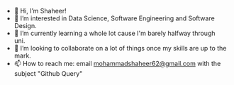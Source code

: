 - 👋 Hi, I’m Shaheer!
- 👀 I’m interested in Data Science, Software Engineering and Software Design.
- 🌱 I’m currently learning a whole lot cause I'm barely halfway through uni.
- 💞️ I’m looking to collaborate on a lot of things once my skills are up to the mark.
- 📫 How to reach me: email mohammadshaheer62@gmail.com with the subject "Github Query"
<!---
shaheer225/shaheer225 is a ✨ special ✨ repository because its `README.md` (this file) appears on your GitHub profile.
You can click the Preview link to take a look at your changes.
--->
